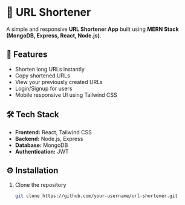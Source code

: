 # 🔗 URL Shortener

A simple and responsive **URL Shortener App** built using **MERN Stack (MongoDB, Express, React, Node.js)**.

## 🚀 Features
- Shorten long URLs instantly  
- Copy shortened URLs  
- View your previously created URLs  
- Login/Signup for users  
- Mobile responsive UI using Tailwind CSS  

## 🛠️ Tech Stack
- **Frontend:** React, Tailwind CSS  
- **Backend:** Node.js, Express  
- **Database:** MongoDB  
- **Authentication:** JWT  

## ⚙️ Installation
1. Clone the repository  
   ```bash
   git clone https://github.com/your-username/url-shortener.git

